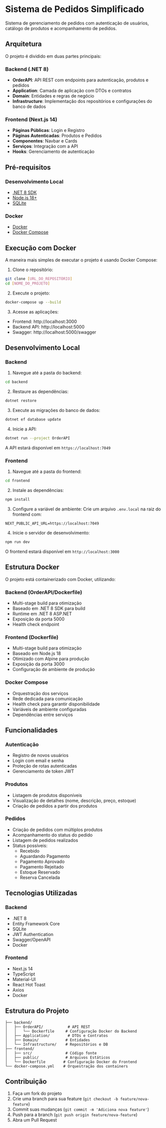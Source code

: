 # Sistema de Pedidos Simplificado

Sistema de gerenciamento de pedidos com autenticação de usuários, catálogo de produtos e acompanhamento de pedidos.

## Arquitetura

O projeto é dividido em duas partes principais:

### Backend (.NET 8)
- **OrderAPI**: API REST com endpoints para autenticação, produtos e pedidos
- **Application**: Camada de aplicação com DTOs e contratos
- **Domain**: Entidades e regras de negócio
- **Infrastructure**: Implementação dos repositórios e configurações do banco de dados

### Frontend (Next.js 14)
- **Páginas Públicas**: Login e Registro
- **Páginas Autenticadas**: Produtos e Pedidos
- **Componentes**: Navbar e Cards
- **Serviços**: Integração com a API
- **Hooks**: Gerenciamento de autenticação

## Pré-requisitos

### Desenvolvimento Local
- [.NET 8 SDK](https://dotnet.microsoft.com/download/dotnet/8.0)
- [Node.js 18+](https://nodejs.org/)
- [SQLite](https://www.sqlite.org/download.html)

### Docker
- [Docker](https://www.docker.com/products/docker-desktop)
- [Docker Compose](https://docs.docker.com/compose/install/)

## Execução com Docker

A maneira mais simples de executar o projeto é usando Docker Compose:

1. Clone o repositório:
```bash
git clone [URL_DO_REPOSITÓRIO]
cd [NOME_DO_PROJETO]
```

2. Execute o projeto:
```bash
docker-compose up --build
```

3. Acesse as aplicações:
- Frontend: http://localhost:3000
- Backend API: http://localhost:5000
- Swagger: http://localhost:5000/swagger

## Desenvolvimento Local

### Backend

1. Navegue até a pasta do backend:
```bash
cd backend
```

2. Restaure as dependências:
```bash
dotnet restore
```

3. Execute as migrações do banco de dados:
```bash
dotnet ef database update
```

4. Inicie a API:
```bash
dotnet run --project OrderAPI
```

A API estará disponível em `https://localhost:7049`

### Frontend

1. Navegue até a pasta do frontend:
```bash
cd frontend
```

2. Instale as dependências:
```bash
npm install
```

3. Configure a variável de ambiente:
Crie um arquivo `.env.local` na raiz do frontend com:
```
NEXT_PUBLIC_API_URL=https://localhost:7049
```

4. Inicie o servidor de desenvolvimento:
```bash
npm run dev
```

O frontend estará disponível em `http://localhost:3000`

## Estrutura Docker

O projeto está containerizado com Docker, utilizando:

### Backend (OrderAPI/Dockerfile)
- Multi-stage build para otimização
- Baseado em .NET 8 SDK para build
- Runtime em .NET 8 ASP.NET
- Exposição da porta 5000
- Health check endpoint

### Frontend (Dockerfile)
- Multi-stage build para otimização
- Baseado em Node.js 18
- Otimizado com Alpine para produção
- Exposição da porta 3000
- Configuração de ambiente de produção

### Docker Compose
- Orquestração dos serviços
- Rede dedicada para comunicação
- Health check para garantir disponibilidade
- Variáveis de ambiente configuradas
- Dependências entre serviços

## Funcionalidades

### Autenticação
- Registro de novos usuários
- Login com email e senha
- Proteção de rotas autenticadas
- Gerenciamento de token JWT

### Produtos
- Listagem de produtos disponíveis
- Visualização de detalhes (nome, descrição, preço, estoque)
- Criação de pedidos a partir dos produtos

### Pedidos
- Criação de pedidos com múltiplos produtos
- Acompanhamento do status do pedido
- Listagem de pedidos realizados
- Status possíveis:
  - Recebido
  - Aguardando Pagamento
  - Pagamento Aprovado
  - Pagamento Rejeitado
  - Estoque Reservado
  - Reserva Cancelada

## Tecnologias Utilizadas

### Backend
- .NET 8
- Entity Framework Core
- SQLite
- JWT Authentication
- Swagger/OpenAPI
- Docker

### Frontend
- Next.js 14
- TypeScript
- Material-UI
- React Hot Toast
- Axios
- Docker

## Estrutura do Projeto

```
├── backend/
│   ├── OrderAPI/           # API REST
│   │   └── Dockerfile     # Configuração Docker do Backend
│   ├── Application/        # DTOs e Contratos
│   ├── Domain/            # Entidades
│   └── Infrastructure/    # Repositórios e DB
├── frontend/
│   ├── src/               # Código fonte
│   ├── public/            # Arquivos Estáticos
│   └── Dockerfile        # Configuração Docker do Frontend
└── docker-compose.yml    # Orquestração dos containers
```

## Contribuição

1. Faça um fork do projeto
2. Crie uma branch para sua feature (`git checkout -b feature/nova-feature`)
3. Commit suas mudanças (`git commit -m 'Adiciona nova feature'`)
4. Push para a branch (`git push origin feature/nova-feature`)
5. Abra um Pull Request 